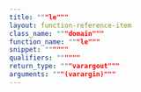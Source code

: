 ```yaml
---
title: """le"""
layout: function-reference-item
class_name: """domain"""
function_name: """le"""
snippet: """"""
qualifiers: """"""
return_type: """varargout"""
arguments: """(varargin)"""
---
```


